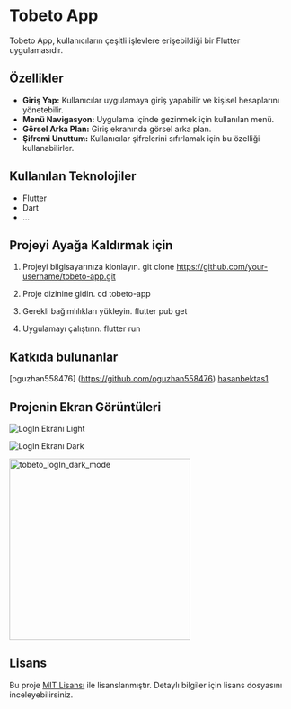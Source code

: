 # Tobeto App

Tobeto App, kullanıcıların çeşitli işlevlere erişebildiği bir Flutter uygulamasıdır.

## Özellikler

- **Giriş Yap:** Kullanıcılar uygulamaya giriş yapabilir ve kişisel hesaplarını yönetebilir.
- **Menü Navigasyon:** Uygulama içinde gezinmek için kullanılan menü.
- **Görsel Arka Plan:** Giriş ekranında görsel arka plan.
- **Şifremi Unuttum:** Kullanıcılar şifrelerini sıfırlamak için bu özelliği kullanabilirler.

## Kullanılan Teknolojiler

- Flutter
- Dart
- ...

##  Projeyi Ayağa Kaldırmak için

1. Projeyi bilgisayarınıza klonlayın.
    git clone https://github.com/your-username/tobeto-app.git

2. Proje dizinine gidin. 
    cd tobeto-app

3. Gerekli bağımlılıkları yükleyin.
     flutter pub get

4. Uygulamayı çalıştırın.
    flutter run
    

## Katkıda bulunanlar

[oguzhan558476] (https://github.com/oguzhan558476)
[hasanbektas1](https://github.com/hasanbektas1)

## Projenin Ekran Görüntüleri

![LogIn Ekranı Light](![tobeto_logIn_light](https://github.com/ozgeakinci/tobeto-app/assets/95983264/ac0988ac-8e8a-45b4-8451-0e6c5ed03595)
)

![LogIn Ekranı Dark](<img width="322" alt="tobeto_logIn_dark_mode" src="https://github.com/ozgeakinci/tobeto-app/assets/95983264/37b935e8-5c0f-4271-9b4d-6b1dcab24ff4">
)







<img width="322" alt="tobeto_logIn_dark_mode" src="https://github.com/ozgeakinci/tobeto-app/assets/95983264/e0edd2ff-0906-4e48-902a-3852e564380d">



## Lisans

Bu proje [MIT Lisansı](LICENSE) ile lisanslanmıştır. Detaylı bilgiler için lisans dosyasını inceleyebilirsiniz.
